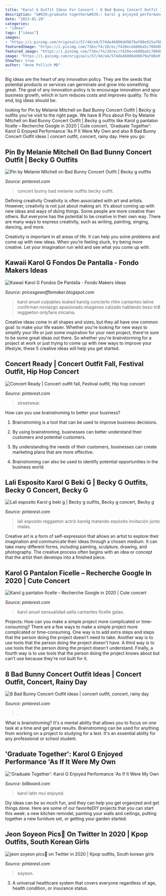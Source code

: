 ```yaml
---
title: "Karol G Outfit Ideas For Concert : 8 Bad Bunny Concert Outfit Ideas"
description: "&#039;graduate together&#039;: karol g enjoyed performance &#039;as if it were my own"
date: "2023-01-29"
categories:
- "ideas"
tags: ["ideas"]
images:
- "https://i.pinimg.com/originals/57/4d/e4/574de46806dd9679af88e915a76b6d94.jpg"
featuredImage: "https://i.pinimg.com/736x/f4/20/ec/f420eceb88ba5c7004888aa6f36e2fbd.jpg"
featured_image: "https://i.pinimg.com/736x/f4/20/ec/f420eceb88ba5c7004888aa6f36e2fbd.jpg"
image: "https://i.pinimg.com/originals/57/4d/e4/574de46806dd9679af88e915a76b6d94.jpg"
ShowToc: true
author: "Anne Pollich MD"
---
```



Big ideas are the heart of any innovation policy. They are the seeds that potential products or services can germinate and grow into something great. The goal of any innovation policy is to encourage innovation and spur business growth, which in turn reduces costs and improves quality. To this end, big ideas should be: 

	

		
looking for Pin by Melanie Mitchell on Bad Bunny Concert Outfit | Becky g outfits you've visit to the right page. We have 8 Pics about Pin by Melanie Mitchell on Bad Bunny Concert Outfit | Becky g outfits like Karol g pantalon ficelle – Recherche Google in 2020 | Cute concert, &#039;Graduate Together&#039;: Karol G Enjoyed Performance &#039;As If It Were My Own and also 8 Bad Bunny Concert Outfit ideas | concert outfit, concert, rainy day. Here you go:
		
    
## Pin By Melanie Mitchell On Bad Bunny Concert Outfit | Becky G Outfits

<img loading=lazy src="https://i.pinimg.com/736x/98/61/3d/98613d6749a262cb5ef043c78c1afa80.jpg" onerror="this.onerror=null;this.src='https://tse1.mm.bing.net/th?id=OIP.Y6E_cHhsVNob-PWYByS02wHaJJ&amp;pid=15.1';" alt="Pin by Melanie Mitchell on Bad Bunny Concert Outfit | Becky g outfits">

_Source: pinterest.com_

>concert bunny bad melanie outfits becky outfit. 

	

Defining creativity
Creativity is often associated with art and artists. However, creativity is not just about making art. It’s about coming up with new ideas and ways of doing things.
Some people are more creative than others. But everyone has the potential to be creative in their own way. There are many ways to express creativity, such as writing, painting, singing, dancing, and more.

Creativity is important in all areas of life. It can help you solve problems and come up with new ideas. When you’re feeling stuck, try being more creative. Let your imagination run wild and see what you come up with.

    
## Kawaii Karol G Fondos De Pantalla - Fondo Makers Ideas

<img loading=lazy src="https://i.pinimg.com/originals/57/4d/e4/574de46806dd9679af88e915a76b6d94.jpg" onerror="this.onerror=null;this.src='https://tse4.mm.bing.net/th?id=OIP.QAVT2v8fFb3R7lBBEmI4GwHaJQ&amp;pid=15.1';" alt="Kawaii Karol G Fondos De Pantalla - Fondo Makers Ideas">

_Source: pricesgewafflemaker.blogspot.com_

>karol anuel culpables leaked karolg concierto rhlm cantantes latine confirman noviazgo apasionado imágenes calzado hablando beso tn8 reggaeton onlyfans micama. 

	

Creative ideas come in all shapes and sizes, but they all have one common goal: to make your life easier. Whether you're looking for new ways to simplify your life or just some inspiration for your next project, there're sure to be some great ideas out there. So whether you're brainstorming for a project at work or just trying to come up with new ways to improve your lifestyle, these 5 creative ideas will help you get started.

    
## Concert Ready | Concert Outfit Fall, Festival Outfit, Hip Hop Concert

<img loading=lazy src="https://i.pinimg.com/736x/53/30/d3/5330d3c0e6005d09f24ba5fc3f67d1e4--ravel-moda-fashion.jpg" onerror="this.onerror=null;this.src='https://tse4.mm.bing.net/th?id=OIP.5Lw6kAS1g68pBa58SImalAHaHi&amp;pid=15.1';" alt="Concert Ready | Concert outfit fall, Festival outfit, Hip hop concert">

_Source: pinterest.com_

>streetwear. 

	

How can you use brainstroming to better your business?
1. Brainstroming is a tool that can be used to improve business decisions.
2. By using brainstroming, businesses can better understand their customers and potential customers.

3. By understanding the needs of their customers, businesses can create marketing plans that are more effective.

4. Brainstroming can also be used to identify potential opportunities in the business world.

    
## Lali Esposito Karol G Beki G | Becky G Outfits, Becky G Concert, Becky G

<img loading=lazy src="https://i.pinimg.com/736x/85/eb/18/85eb1872baf0b560d5c2ff5508bf6fbe.jpg" onerror="this.onerror=null;this.src='https://tse4.mm.bing.net/th?id=OIP.olQeMy7JvCAAaxGUUlaPVAHaHa&amp;pid=15.1';" alt="Lali esposito Karol g beki g | Becky g outfits, Becky g concert, Becky g">

_Source: pinterest.com_

>lali esposito reggaeton actriz karolg matando espósito invitación junto malas. 

	

Creative art is a form of self-expression that allows an artist to explore their imagination and communicate their ideas through a chosen medium. It can take many different forms, including painting, sculpture, drawing, and photography. The creative process often begins with an idea or concept that the artist then develops into a finished piece.

    
## Karol G Pantalon Ficelle – Recherche Google In 2020 | Cute Concert

<img loading=lazy src="https://i.pinimg.com/736x/a7/71/27/a77127fb00e9a12847bf233561a2d9da.jpg" onerror="this.onerror=null;this.src='https://tse2.mm.bing.net/th?id=OIP.4TC1ppAdiLKCud7TvbrhSQHaJQ&amp;pid=15.1';" alt="Karol g pantalon ficelle – Recherche Google in 2020 | Cute concert">

_Source: pinterest.com_

>karol anuel sensualidad aella cantantes ficelle galas. 

	

Projects: How can you make a simple project more complicated or time-consuming?
There are a few ways to make a simple project more complicated or time-consuming. One way is to add extra steps and steps that the person doing the project doesn't need to take. Another way is to use tools that the person doing the project doesn't have. A third way is to use tools that the person doing the project doesn't understand. Finally, a fourth way is to use tools that the person doing the project knows about but can't use because they're not built for it.

    
## 8 Bad Bunny Concert Outfit Ideas | Concert Outfit, Concert, Rainy Day

<img loading=lazy src="https://i.pinimg.com/474x/47/a8/3c/47a83cf56b8a1263bbd723bb33c6e899.jpg" onerror="this.onerror=null;this.src='https://tse3.mm.bing.net/th?id=OIP.XFKFM9pzx2YWRB3TTmaI-AAAAA&amp;pid=15.1';" alt="8 Bad Bunny Concert Outfit ideas | concert outfit, concert, rainy day">

_Source: pinterest.com_

>. 

	

What is brainstroming? It's a mental ability that allows you to focus on one task at a time and get great results. Brainstroming can be used for anything from working on a project to studying for a test. It's an essential ability for any professional or school student.

    
## &#039;Graduate Together&#039;: Karol G Enjoyed Performance &#039;As If It Were My Own

<img loading=lazy src="https://static.billboard.com/files/2020/05/karol-g-january-2020-billboard-1548-1589681519-compressed.jpg" onerror="this.onerror=null;this.src='https://tse3.mm.bing.net/th?id=OIP.4gVjx0H_u5k7IkZQGXzDdgHaE5&amp;pid=15.1';" alt="&#039;Graduate Together&#039;: Karol G Enjoyed Performance &#039;As If It Were My Own">

_Source: billboard.com_

>karol latin mui enjoyed. 

	

Diy ideas can be so much fun, and they can help you get organized and get things done. Here are some of our favoriteDIY projects that you can start this week: a new kitchen remodel, painting your walls and ceilings, putting together a new furniture set, or getting your garden started.

    
## Jeon Soyeon Pics🦁 On Twitter In 2020 | Kpop Outfits, South Korean Girls

<img loading=lazy src="https://i.pinimg.com/736x/f4/20/ec/f420eceb88ba5c7004888aa6f36e2fbd.jpg" onerror="this.onerror=null;this.src='https://tse3.mm.bing.net/th?id=OIP.j2061GfdhoLe0QXePZsjRAHaKy&amp;pid=15.1';" alt="jeon soyeon pics🦁 on Twitter in 2020 | Kpop outfits, South korean girls">

_Source: pinterest.com_

>soyeon. 

	

3. A universal healthcare system that covers everyone regardless of age, health condition, or insurance status.

